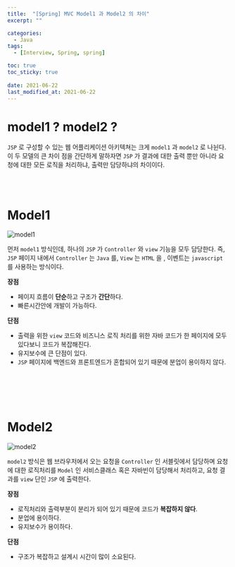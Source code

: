 ```yaml
---
title:  "[Spring] MVC Model1 과 Model2 의 차이"
excerpt: ""

categories:
  - Java
tags:
  - [Interview, Spring, spring]

toc: true
toc_sticky: true
 
date: 2021-06-22
last_modified_at: 2021-06-22
---
```


# model1 ? model2 ? 

`JSP` 로 구성할 수 있는 웹 어플리케이션 아키텍쳐는 크게 `model1` 과 `model2` 로 나뉜다. 이 두 모델의 큰 차이 점을 간단하게 말하자면 `JSP` 가 결과에 대한 출력 뿐만 아니라 요청에 대한 모든 로직을 처리하냐, 출력만 담당하냐의 차이이다.

<br><br>

# Model1

![model1](https://www.oreilly.com/library/view/programming-jakarta-struts/0596006519/tagoreillycom20070228oreillyimages125677.png)

먼저 `model1` 방식인데, 하나의 `JSP` 가 `Controller` 와 `view` 기능을 모두 담당한다. 즉, `JSP` 페이지 내에서 `Controller` 는 `Java` 를, `View` 는 `HTML` 을 , 이벤트는 `javascript` 를 사용하는 방식이다. 

<b>장점</b>

- 페이지 흐름이 **단순**하고 구조가 **간단**하다.
- 빠른시간안에 개발이 가능하다. 


<b>단점</b>

- 출력을 위한 `view` 코드와 비즈니스 로직 처리를 위한 자바 코드가 한 페이지에 모두 있다보니 코드가 복잡해진다. 
- 유지보수에 큰 단점이 있다.
- `JSP` 페이지에 백엔드와 프론트엔드가 혼합되어 있기 때문에 분업이 용이하지 않다. 

<br>
<br>
<br>
<br>

# Model2

![model2](https://www.oreilly.com/library/view/programming-jakarta-struts/0596006519/tagoreillycom20070228oreillyimages125681.png)

`model2` 방식은 웹 브라우저에서 오는 요청을 `Controller` 인 서블릿에서 담당하며 요청에 대한 로직처리를 `Model` 인 서비스클래스 혹은 자바빈이 담당해서 처리하고, 요청 결과를 `view` 단인 `JSP` 에 출력한다.

<b>장점</b>

- 로직처리와 출력부분이 분리가 되어 있기 때문에 코드가 **복잡하지 않다**.
- 분업에 용이하다. 
- 유지보수가 용이하다.

<b>단점</b>

- 구조가 복잡하고 설계시 시간이 많이 소요된다.